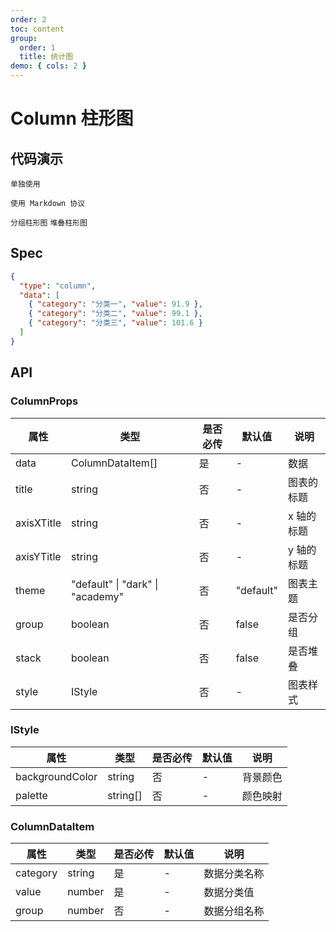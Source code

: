 ```yaml
---
order: 2
toc: content
group:
  order: 1
  title: 统计图
demo: { cols: 2 }
---
```


# Column 柱形图

## 代码演示

<code src="./demos/common">单独使用</code>

<code src="./demos/markdown">使用 Markdown 协议</code>

<code src="./demos/group" description="在 data 中传入额外的字段，并且设置 group 为 true">分组柱形图</code>
<code src="./demos/stack" description="在 data 中传入额外的字段，并且设置 stack 为 true">堆叠柱形图 </code>

## Spec

```json
{
  "type": "column",
  "data": [
    { "category": "分类一", "value": 91.9 },
    { "category": "分类二", "value": 99.1 },
    { "category": "分类三", "value": 101.6 }
  ]
}
```

## API

### ColumnProps

| 属性       | 类型                                     | 是否必传 | 默认值    | 说明       |
| ---------- | ---------------------------------------- | -------- | --------- | ---------- |
| data       | ColumnDataItem[]                         | 是       | -         | 数据       |
| title      | string                                   | 否       | -         | 图表的标题 |
| axisXTitle | string                                   | 否       | -         | x 轴的标题 |
| axisYTitle | string                                   | 否       | -         | y 轴的标题 |
| theme      | "default" &#124; "dark" &#124; "academy" | 否       | "default" | 图表主题   |
| group      | boolean                                  | 否       | false     | 是否分组   |
| stack      | boolean                                  | 否       | false     | 是否堆叠   |
| style      | IStyle                                   | 否       | -         | 图表样式   |

### IStyle

| 属性            | 类型     | 是否必传 | 默认值 | 说明     |
| --------------- | -------- | -------- | ------ | -------- |
| backgroundColor | string   | 否       | -      | 背景颜色 |
| palette         | string[] | 否       | -      | 颜色映射 |

### ColumnDataItem

| 属性     | 类型   | 是否必传 | 默认值 | 说明         |
| -------- | ------ | -------- | ------ | ------------ |
| category | string | 是       | -      | 数据分类名称 |
| value    | number | 是       | -      | 数据分类值   |
| group    | number | 否       | -      | 数据分组名称 |
